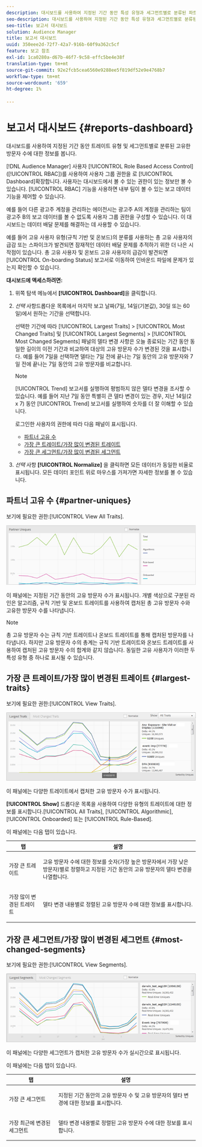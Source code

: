 ```yaml
---
description: 대시보드를 사용하여 지정된 기간 동안 특성 유형과 세그먼트별로 분류된 파트너의 고유 방문자 수에 대한 정보를 볼 수 있습니다.
seo-description: 대시보드를 사용하여 지정된 기간 동안 특성 유형과 세그먼트별로 분류된 파트너의 고유 방문자 수에 대한 정보를 볼 수 있습니다.
seo-title: 보고서 대시보드
solution: Audience Manager
title: 보고서 대시보드
uuid: 350eee2d-72f7-42a7-916b-60f9a362c5cf
feature: 보고 참조
exl-id: 1ca0280a-d67b-46f7-9c58-effc5be4e38f
translation-type: tm+mt
source-git-commit: 92e2fcb5cea6560e9288ee5f819df52e9e4768b7
workflow-type: tm+mt
source-wordcount: '659'
ht-degree: 1%

---
```


# 보고서 대시보드 {#reports-dashboard}

대시보드를 사용하여 지정된 기간 동안 트레이트 유형 및 세그먼트별로 분류된 고유한 방문자 수에 대한 정보를 봅니다.

<!-- 

c_dashboard.xml

 -->

[!DNL Audience Manager] 사용자  [!UICONTROL Role Based Access Control] ([!UICONTROL RBAC])를 사용하여 사용자 그룹 권한을 로  [!UICONTROL Dashboard]확장합니다. 사용자는 대시보드에서 볼 수 있는 권한이 있는 정보만 볼 수 있습니다. [!UICONTROL RBAC] 기능을 사용하면 내부 팀이 볼 수 있는 보고 데이터 기능을 제어할 수 있습니다.

예를 들어 다른 광고주 계정을 관리하는 에이전시는 광고주 A의 계정을 관리하는 팀이 광고주 B의 보고 데이터를 볼 수 없도록 사용자 그룹 권한을 구성할 수 있습니다. 이 대시보드는 데이터 배달 문제를 해결하는 데 사용할 수 있습니다.

예를 들어 고유 사용자 유형(규칙 기반 및 온보드)의 분류를 사용하는 총 고유 사용자의 급감 또는 스파이크가 발견되면 잠재적인 데이터 배달 문제를 추적하기 위한 더 나은 시작점이 있습니다. 총 고유 사용자 및 온보드 고유 사용자의 급감이 발견되면 [!UICONTROL On-boarding Status] 보고서로 이동하여 인바운드 파일에 문제가 있는지 확인할 수 있습니다.

**대시보드에 액세스하려면:**

1. 위쪽 탐색 메뉴에서 **[!UICONTROL Dashboard]**&#x200B;을 클릭합니다.
2. *선택* 사항드롭다운 목록에서 마지막 보고 날짜(7일, 14일(기본값), 30일 또는 60일)에서 원하는 기간을 선택합니다.

   선택한 기간에 따라 [!UICONTROL Largest Traits] > [!UICONTROL Most Changed Traits] 및 [!UICONTROL Largest Segments] > [!UICONTROL Most Changed Segments] 패널의 델타 변경 사항은 오늘 종료되는 기간 동안 동일한 길이의 이전 기간과 비교하여 대상의 고유 방문자 수가 변경된 것을 표시합니다. 예를 들어 7일을 선택하면 델타는 7일 전에 끝나는 7일 동안의 고유 방문자와 7일 전에 끝나는 7일 동안의 고유 방문자를 비교합니다.

   >[!NOTE]
   >
   >[!UICONTROL Trend] 보고서를 실행하여 평범하지 않은 델타 변경을 조사할 수 있습니다. 예를 들어 지난 7일 동안 특별히 큰 델타 변경이 있는 경우, 지난 14일(2 x 7) 동안 [!UICONTROL Trend] 보고서를 실행하여 숫자를 더 잘 이해할 수 있습니다.

   로그인한 사용자의 권한에 따라 다음 패널이 표시됩니다.

   * [파트너 고유 수](../reporting/reports-dashboard.md#partner-uniques)
   * [가장 큰 트레이트/가장 많이 변경된 트레이트](../reporting/reports-dashboard.md#largest-traits)
   * [가장 큰 세그먼트/가장 많이 변경된 세그먼트](../reporting/reports-dashboard.md#most-changed-segments)

3. *선택* 사항 **[!UICONTROL Normalize]** 을 클릭하면 모든 데이터가 동일한 비율로 표시됩니다. 모든 데이터 포인트 위로 마우스를 가져가면 자세한 정보를 볼 수 있습니다.

## 파트너 고유 수 {#partner-uniques}

보기에 필요한 권한:[!UICONTROL View All Traits].

![](assets/partner_uniques.png)

이 패널에는 지정된 기간 동안의 고유 방문자 수가 표시됩니다. 개별 색상으로 구분된 라인은 알고리즘, 규칙 기반 및 온보드 트레이트를 사용하여 캡처된 총 고유 방문자 수와 고유한 방문자 수를 나타냅니다.

>[!NOTE]
>
>총 고유 방문자 수는 규칙 기반 트레이트나 온보드 트레이트를 통해 캡처된 방문자를 나타냅니다. 하지만 고유 방문자 수의 총계는 규칙 기반 트레이트와 온보드 트레이트를 사용하여 캡처된 고유 방문자 수의 합계와 같지 않습니다. 동일한 고유 사용자가 이러한 두 특성 유형 중 하나로 표시될 수 있습니다.

## 가장 큰 트레이트/가장 많이 변경된 트레이트 {#largest-traits}

보기에 필요한 권한:[!UICONTROL View Traits].

![](assets/largest_traits.png)

이 패널에는 다양한 트레이트에서 캡처한 고유 방문자 수가 표시됩니다.

**[!UICONTROL Show]** 드롭다운 목록을 사용하여 다양한 유형의 트레이트에 대한 정보를 표시합니다.[!UICONTROL All Traits], [!UICONTROL Algorithmic], [!UICONTROL Onboarded] 또는 [!UICONTROL Rule-Based].

이 패널에는 다음 탭이 있습니다.

<table id="table_DA48BDEB4E0143BEA4EB85AC26FF6AE3"> 
 <thead> 
  <tr> 
   <th colname="col1" class="entry"> 탭 </th> 
   <th colname="col2" class="entry"> 설명 </th> 
  </tr> 
 </thead>
 <tbody> 
  <tr> 
   <td colname="col1"> <p><span class="wintitle"> 가장 큰 트레이트</span> </p> </td> 
   <td colname="col2"> <p>고유 방문자 수에 대한 정보를 숫자(가장 높은 방문자에서 가장 낮은 방문자)별로 정렬하고 지정된 기간 동안의 고유 방문자의 델타 변경을 나열합니다. </p> </td> 
  </tr> 
  <tr> 
   <td colname="col1"> <p><span class="wintitle"> 가장 많이 변경된 트레이트</span> </p> </td> 
   <td colname="col2"> <p>델타 변경 내용별로 정렬된 고유 방문자 수에 대한 정보를 표시합니다. </p> </td> 
  </tr> 
 </tbody> 
</table>

## 가장 큰 세그먼트/가장 많이 변경된 세그먼트 {#most-changed-segments}

보기에 필요한 권한:[!UICONTROL View Segments].

![](assets/largest_segments.png)

이 패널에는 다양한 세그먼트가 캡처한 고유 방문자 수가 실시간으로 표시됩니다.

이 패널에는 다음 탭이 있습니다.

<table id="table_8E22E0579FA74C5A86CC40B40B2548BE"> 
 <thead> 
  <tr> 
   <th colname="col1" class="entry"> 탭 </th> 
   <th colname="col2" class="entry"> 설명 </th> 
  </tr> 
 </thead>
 <tbody> 
  <tr> 
   <td colname="col1"> <p><span class="wintitle"> 가장 큰 세그먼트</span> </p> </td> 
   <td colname="col2"> <p>지정된 기간 동안의 고유 방문자 수 및 고유 방문자의 델타 변경에 대한 정보를 표시합니다. </p> </td> 
  </tr> 
  <tr> 
   <td colname="col1"> <p><span class="wintitle"> 가장 최근에 변경된 세그먼트</span> </p> </td> 
   <td colname="col2"> <p>델타 변경 내용별로 정렬된 고유 방문자 수에 대한 정보를 표시합니다. </p> </td> 
  </tr> 
 </tbody> 
</table>
